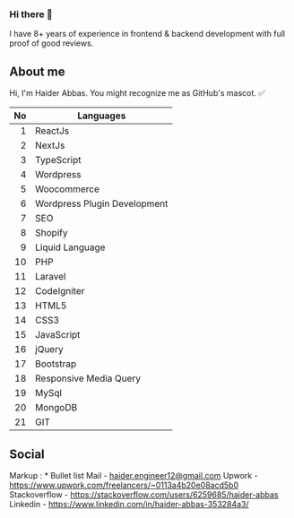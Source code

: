 ### Hi there 👋
I have 8+ years of experience in frontend & backend development with full proof of good reviews.

## About me
Hi, I'm Haider Abbas. You might recognize me as GitHub's mascot. ✅

| No | Languages |
|-----:|-----------|
| 1 | ReactJs |
| 2 | NextJs |
| 3 | TypeScript |
| 4 | Wordpress |
| 5 | Woocommerce |
| 6 | Wordpress Plugin Development |
| 7 | SEO |
| 8 | Shopify |
| 9 | Liquid Language |
| 10 | PHP |
| 11 | Laravel |
| 12 | CodeIgniter |
| 13 | HTML5 |
| 14 | CSS3 |
| 15 | JavaScript |
| 16 | jQuery |
| 17 | Bootstrap |
| 18 | Responsive Media Query |
| 19 | MySql |
| 20 | MongoDB |
| 21 | GIT |

## Social
Markup : * Bullet list
Mail - haider.engineer12@gmail.com
Upwork - https://www.upwork.com/freelancers/~0113a4b20e08acd5b0
Stackoverflow - https://stackoverflow.com/users/6259685/haider-abbas
Linkedin - https://www.linkedin.com/in/haider-abbas-353284a3/

<!--
**haiderabbas110/haiderabbas110** is a ✨ _special_ ✨ repository because its `README.md` (this file) appears on your GitHub profile.

Here are some ideas to get you started:

- 🔭 I’m currently working on ...
- 🌱 I’m currently learning ...
- 👯 I’m looking to collaborate on ...
- 🤔 I’m looking for help with ...
- 💬 Ask me about ...
- 📫 How to reach me: ...
- 😄 Pronouns: ...
- ⚡ Fun fact: ...
-->
